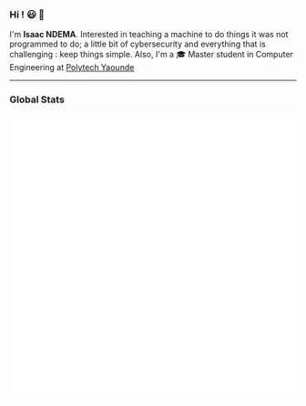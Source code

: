 ### Hi ! :smiley: 👋
I'm **Isaac NDEMA**. Interested in teaching a machine to do things it was not programmed to do; a little bit of cybersecurity and everything that is challenging : keep things simple. Also, I'm a :mortar_board: Master student in Computer Engineering at [Polytech Yaounde](https://polytechnique.cm)
<!--
 - I am looking for my way in this vast world of computer science: :thought_balloon: *What if we were interested in quantum cryptography :grey_question:*
 - :notes: In my ears, a bit of Drill Instrumental. Cameroonian web series embellish some days darkened by bugs.
 - :speech_balloon: Reachable via [ Telegram ](https://t.me/IsaacNdema)
 - :memo: *Simplicity is the garment of perfection.* , Wladimir Wolf-Gozin
-->
---
### Global Stats
<p>
    <img width="600"
         src="https://github.com/script-0/script-0/blob/main/github-metrics.svg" 
         alt="script-0's Github Metrics"
     />
</p>
